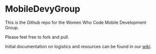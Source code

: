 # MobileDevyGroup
<p>This is the Github repo for the Women Who Code Mobile Development Group.</p>
<p>Please feel free to fork and pull.</p>
<p>Initial documentation on logistics and resources can be found in our <a href="https://github.com/WomenWhoCode/MobileStudyGroup/wiki"> wiki</a>.</p>

